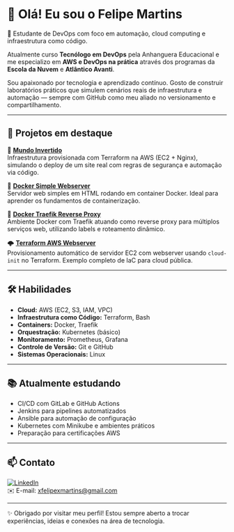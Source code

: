 # 👋 Olá! Eu sou o Felipe Martins

🎯 Estudante de DevOps com foco em automação, cloud computing e infraestrutura como código.

Atualmente curso **Tecnólogo em DevOps** pela Anhanguera Educacional e me especializo em **AWS e DevOps na prática** através dos programas da **Escola da Nuvem** e **Atlântico Avanti**.

Sou apaixonado por tecnologia e aprendizado contínuo. Gosto de construir laboratórios práticos que simulem cenários reais de infraestrutura e automação — sempre com GitHub como meu aliado no versionamento e compartilhamento.

---

## 🚀 Projetos em destaque

🔧 **[Mundo Invertido](https://github.com/eufmartins/mundo-invertido)**  
Infraestrutura provisionada com Terraform na AWS (EC2 + Nginx), simulando o deploy de um site real com regras de segurança e automação via código.

🐳 **[Docker Simple Webserver](https://github.com/eufmartins/docker-simple-webserver)**  
Servidor web simples em HTML rodando em container Docker. Ideal para aprender os fundamentos de containerização.

🔁 **[Docker Traefik Reverse Proxy](https://github.com/eufmartins/docker-traefik-reverse-proxy)**  
Ambiente Docker com Traefik atuando como reverse proxy para múltiplos serviços web, utilizando labels e roteamento dinâmico.

🌩️ **[Terraform AWS Webserver](https://github.com/eufmartins/terraform-aws-webserver)**  
Provisionamento automático de servidor EC2 com webserver usando `cloud-init` no Terraform. Exemplo completo de IaC para cloud pública.

---

## 🛠️ Habilidades

- **Cloud:** AWS (EC2, S3, IAM, VPC)
- **Infraestrutura como Código:** Terraform, Bash
- **Containers:** Docker, Traefik
- **Orquestração:** Kubernetes (básico)
- **Monitoramento:** Prometheus, Grafana
- **Controle de Versão:** Git e GitHub
- **Sistemas Operacionais:** Linux

---

## 📚 Atualmente estudando

- CI/CD com GitLab e GitHub Actions  
- Jenkins para pipelines automatizados  
- Ansible para automação de configuração  
- Kubernetes com Minikube e ambientes práticos  
- Preparação para certificações AWS  

---

## 📫 Contato

[![LinkedIn](https://img.shields.io/badge/LinkedIn-eufmartins-blue?logo=linkedin)](https://linkedin.com/in/eufmartins)  
✉️ E-mail: xfelipexmartins@gmail.com

---

✨ Obrigado por visitar meu perfil! Estou sempre aberto a trocar experiências, ideias e conexões na área de tecnologia.

